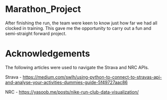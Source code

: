 # Marathon_Project

After finishing the run, the team were keen to know just how far we had all clocked in training. This gave me the opportunity to carry out a fun and semi-straight forward project. 

# Acknowledgements
The following articles were used to navigate the Strava and NRC APIs.

Strava - https://medium.com/swlh/using-python-to-connect-to-stravas-api-and-analyse-your-activities-dummies-guide-5f49727aac86

NRC - https://yasoob.me/posts/nike-run-club-data-visualization/
